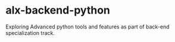 # alx-backend-python
Exploring Advanced python tools and features as part of back-end specialization track.
